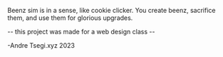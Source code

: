 Beenz sim is in a sense, like cookie clicker.
You create beenz, sacrifice them, and use them for glorious upgrades.

-- this project was made for a web design class --

-Andre
Tsegi.xyz 2023
